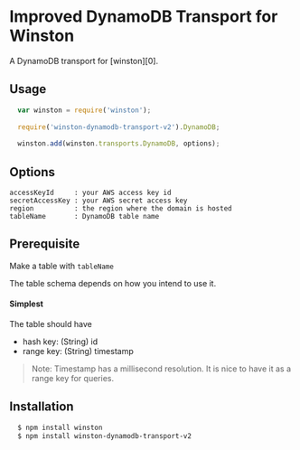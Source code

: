 # Improved DynamoDB Transport for Winston

A DynamoDB transport for [winston][0].

## Usage
```javascript
  var winston = require('winston');
  
  require('winston-dynamodb-transport-v2').DynamoDB;
  
  winston.add(winston.transports.DynamoDB, options);
```

## Options

```
accessKeyId     : your AWS access key id
secretAccessKey : your AWS secret access key
region          : the region where the domain is hosted
tableName       : DynamoDB table name
```

## Prerequisite

Make a table with `tableName`

The table schema depends on how you intend to use it.

#### Simplest

The table should have

- hash key: (String) id
- range key: (String) timestamp

> Note: Timestamp has a millisecond resolution. It is nice to have it as a range key for queries.

## Installation

``` bash
  $ npm install winston
  $ npm install winston-dynamodb-transport-v2
```
